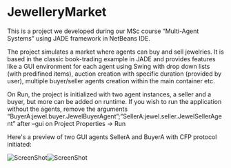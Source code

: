 # JewelleryMarket

This is a project we developed during our MSc course “Multi-Agent Systems” using JADE framework in NetBeans IDE.

The project simulates a market where agents can buy and sell jewelries. It is based in the classic book-trading example in JADE and provides features like a GUI environment for each agent using Swing with drop down lists (with predifined items), auction creation with specific duration (provided by user), multiple buyer/seller agents creation within the main container etc.

On Run, the project is initialized with two agent instances, a seller and a buyer, but more can be added on runtime. If you wish to run the application without the agents, remove the arguments “BuyerA:jewel.buyer.JewelBuyerAgent”;”SellerA:jewel.seller.JewelSellerAgent” after –gui on Project Properties -> Run

Here's a preview of two GUI agents SellerA and BuyerA with CFP protocol initiated:

![ScreenShot](https://cloud.githubusercontent.com/assets/19364658/24295171/2e187e36-10a2-11e7-80e6-fad45c35a38b.png)![ScreenShot](https://cloud.githubusercontent.com/assets/19364658/24295179/35922b3a-10a2-11e7-89df-1b33e1f70060.png)
